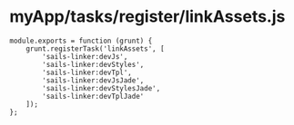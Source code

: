 # myApp/tasks/register/linkAssets.js


<docmeta name="displayName" value="linkAssets.js">

```
module.exports = function (grunt) {
	grunt.registerTask('linkAssets', [
		'sails-linker:devJs',
		'sails-linker:devStyles',
		'sails-linker:devTpl',
		'sails-linker:devJsJade',
		'sails-linker:devStylesJade',
		'sails-linker:devTplJade'
	]);
};

```

